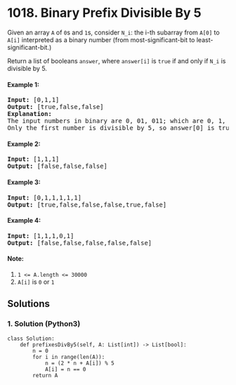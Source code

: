 # 1018. Binary Prefix Divisible By 5
Given an array <code>A</code> of <code>0</code>s and <code>1</code>s, consider <code>N_i</code>: the i-th subarray from <code>A[0]</code> to <code>A[i]</code> interpreted as a binary number (from most-significant-bit to least-significant-bit.)

Return a list of booleans <code>answer</code>, where <code>answer[i]</code> is <code>true</code> if and only if <code>N_i</code> is divisible by 5.

#### Example 1:
<pre>
<strong>Input:</strong> [0,1,1]
<strong>Output:</strong> [true,false,false]
<strong>Explanation:</strong>
The input numbers in binary are 0, 01, 011; which are 0, 1, and 3 in base-10.
Only the first number is divisible by 5, so answer[0] is true.
</pre>

#### Example 2:
<pre>
<strong>Input:</strong> [1,1,1]
<strong>Output:</strong> [false,false,false]
</pre>

#### Example 3:
<pre>
<strong>Input:</strong> [0,1,1,1,1,1]
<strong>Output:</strong> [true,false,false,false,true,false]
</pre>

#### Example 4:
<pre>
<strong>Input:</strong> [1,1,1,0,1]
<strong>Output:</strong> [false,false,false,false,false]
</pre>

#### Note:
1. <code>1 <= A.length <= 30000</code>
2. <code>A[i]</code> is <code>0</code> or <code>1</code>

## Solutions

### 1. Solution (Python3)
```Python3
class Solution:
    def prefixesDivBy5(self, A: List[int]) -> List[bool]:
        n = 0
        for i in range(len(A)):
            n = (2 * n + A[i]) % 5
            A[i] = n == 0
        return A
```
